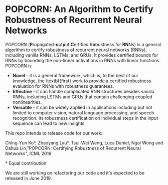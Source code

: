 # POPCORN: An Algorithm to Certify Robustness of Recurrent Neural Networks

*POPCORN* (**P**ropagated-**o**ut**p**ut **C**ertified R**o**bustness for **RN**Ns) is a general algorithm to certify robustness of recurrent neural networks (RNNs), including vanilla RNNs, LSTMs, and GRUs. It provides certified bounds for RNNs by bounding the non-linear activations in RNNs with linear functions. POPCORN is

* **Novel** - it is a general framework, which is, to the best of our knowledge, the \textbf{first} work to provide a certified robustness evaluation for RNNs with robustness guarantees.
* **Effective** - it can handle complicated RNN structures besides vanilla RNNs, including LSTMs and GRUs that contain challenging coupled nonlinearities.
* **Versatile** - it can be widely applied in applications including but not limited to computer vision, natural language processing, and speech recognition. Its robustness certification on individual steps in the input sequence can lead to new insights. 

This repo intends to release code for our work:


Ching-Yun Ko\*, Zhaoyang Lyu\*, Tsui-Wei Weng, Luca Daniel, Ngai Wong and Dahua Lin,"POPCORN: Certifying Robustness of Recurrent Neural Networks", ICML 2019

\* Equal contribution

We are still working on refactoring our code and it's expected to be released in June 2019.
